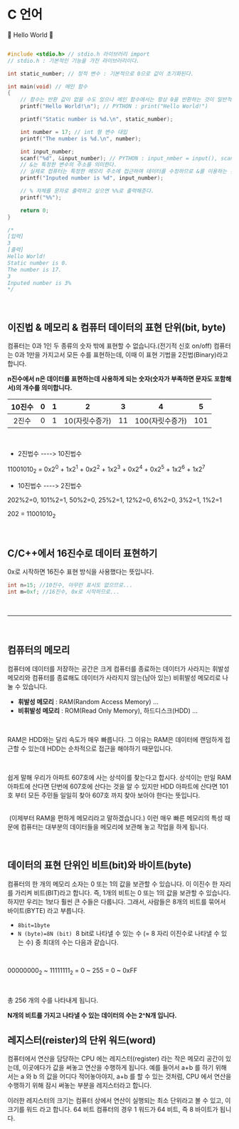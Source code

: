 # C 언어

👻 Hello World 👻

```cpp

#include <stdio.h> // stdio.h 라이브러리 import
// stdio.h : 기본적인 기능을 가진 라이브러리이다.

int static_number; // 정적 변수 : 기본적으로 0으로 값이 초기화된다.

int main(void) // 메인 함수
{
    // 함수는 반환 값이 없을 수도 있으나 메인 함수에서는 항상 0을 반환하는 것이 일반적이다.
    printf("Hello World!\n"); // PYTHON : print("Hello World!")

    printf("Static number is %d.\n", static_number);

    int number = 17; // int 형 변수 대입
    printf("The number is %d.\n", number);

    int input_number;
    scanf("%d", &input_number); // PYTHON : input_nmber = input(), scanf는 보안이 취약하다.
    // &는 특정한 변수의 주소를 의미한다.
    // 실제로 컴퓨터는 특정한 메모리 주소에 접근하여 데이터를 수정하므로 &를 이용하는 것이다.
    printf("Inputed number is %d", input_number);

    // % 자체를 문자로 출력하고 싶으면 %%로 출력해준다.
    printf("%%");

    return 0;
}

/*
[입력]
3
[출력]
Hello World!
Static number is 0.
The number is 17.
3
Inputed number is 3%
*/

```

​<br>

## 이진법 & 메모리 & 컴퓨터 데이터의 표현 단위(bit, byte)

컴퓨터는 0과 1인 두 종류의 숫자 밖에 표현할 수 없습니다.(전기적 신호 on/off)
컴퓨터는 0과 1만을 가지고서 모든 수를 표현하는데, 이때 이 표현 기법을 2진법(Binary)라고 합니다.
​
​<br>

**n진수에서 n은 데이터를 표현하는데 사용하게 되는 숫자(숫자가 부족하면 문자도 포함해서)의 개수를 의미합니다.**

| 10진수 |  0  |  1  |       2        |  3  |        4        |  5  |
| :----: | :-: | :-: | :------------: | :-: | :-------------: | :-: |
| 2진수  |  0  |  1  | 10(자릿수증가) | 11  | 100(자릿수증가) | 101 |

<br>

- 2진법수 ----> 10진법수

11001010<sub>2</sub> = 0x2<sup>0</sup> + 1x2<sup>1</sup> + 0x2<sup>2</sup> + 1x2<sup>3</sup> + 0x2<sup>4</sup> + 0x2<sup>5</sup> + 1x2<sup>6</sup> + 1x2<sup>7</sup>

- 10진법수 ----> 2진법수

202%2=0, 101%2=1, 50%2=0, 25%2=1, 12%2=0, 6%2=0, 3%2=1, 1%2=1

202 = 11001010<sub>2</sub>

​<br>

## C/C++에서 16진수로 데이터 표현하기

0x로 시작하면 16진수 표현 방식을 사용했다는 뜻입니다.

```c
int n=15; //10진수, 아무런 표시도 없으므로...
int m=0xf; //16진수, 0x로 시작하므로...
```

<br>

---

<br>

## 컴퓨터의 메모리

컴퓨터에 데이터를 저장하는 공간은 크게 컴퓨터를 종료하는 데이터가 사라지는 휘발성 메모리와 컴퓨터를 종료해도 데이터가 사라지지 않는(남아 있는) 비휘발성 메모리로 나눌 수 있습니다.
​
- **휘발성 메모리** : RAM(Random Access Memory) ...
- **비휘발성 메모리** : ROM(Read Only Memory), 하드디스크(HDD) ...

<br>

RAM은 HDD와는 달리 속도가 매우 빠릅니다. 그 이유는 RAM은 데이터에 랜덤하게 접근할 수 있는데 HDD는 순차적으로 접근을 해야하기 때문입니다.

​<br>

쉽게 말해 우리가 아파트 607호에 사는 상석이를 찾는다고 합시다. 상석이는 만일 RAM 아파트에 산다면 단번에 607호에 산다는 것을 알 수 있지만 HDD 아파트에 산다면 101호 부터 모든 주민들 일일히 찾아 607호 까지 찾아 보아야 한다는 뜻입니다.

​<br>
​
(이제부터 RAM을 편하게 메모리라고 말하겠습니다.)
이런 매우 빠른 메모리의 특성 때문에 컴퓨터는 대부분의 데이터들을 메모리에 보관해 놓고 작업을 하게 됩니다.

​<br>

## 데이터의 표현 단위인 비트(bit)와 바이트(byte)

컴퓨터의 한 개의 메모리 소자는 0 또는 1의 값을 보관할 수 있습니다. 이 이진수 한 자리를 가리켜 비트(BIT)라고 합니다. 즉, 1개의 비트는 0 또는 1의 값을 보관할 수 있습니다. 하지만 우리는 1보다 훨씬 큰 수들은 다룹니다. 그래서, 사람들은 8개의 비트를 묶어서 바이트(BYTE) 라고 부릅니다.
​
​<br>

- `8bit=1byte`
- `N (byte)=8N (bit)`
​
8 bit로 나타낼 수 있는 수 (= 8 자리 이진수로 나타낼 수 있는 수) 중 최대의 수는 다음과 같습니다.

​<br>

00000000<sub>2</sub> ~ 11111111<sub>2</sub> = 0 ~ 255 = 0 ~ 0xFF

​<br>

총 256 개의 수를 나타내게 됩니다.

**N개의 비트를 가지고 나타낼 수 있는 데이터의 수는 2^N개 입니다.​**

## 레지스터(reister)의 단위 워드(word)

컴퓨터에서 연산을 담당하는 CPU 에는 레지스터(register) 라는 작은 메모리 공간이 있는데, 이곳에다가 값을 써놓고 연산을 수행하게 됩니다. 예를 들어서 a+b 를 하기 위해서는 a 와 b 의 값을 어디다 적어놓아야지, a+b 를 할 수 있는 것처럼, CPU 에서 연산을 수행하기 위해 잠시 써놓는 부분을 레지스터라고 합니다.
​
​<br>

이러한 레지스터의 크기는 컴퓨터 상에서 연산이 실행되는 최소 단위라고 볼 수 있고, 이 크기를 워드 라고 합니다.
64 비트 컴퓨터의 경우 1 워드가 64 비트, 즉 8 바이트가 됩니다.
